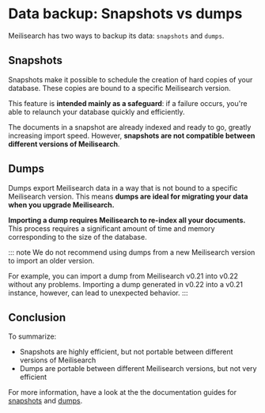 # Data backup: Snapshots vs dumps

Meilisearch has two ways to backup its data: `snapshots` and `dumps`.

## Snapshots

Snapshots make it possible to schedule the creation of hard copies of your database. These copies are bound to a specific Meilisearch version.

This feature is **intended mainly as a safeguard**: if a failure occurs, you're able to relaunch your database quickly and efficiently.

The documents in a snapshot are already indexed and ready to go, greatly increasing import speed. However, **snapshots are not compatible between different versions of Meilisearch**.

## Dumps

Dumps export Meilisearch data in a way that is not bound to a specific Meilisearch version. This means **dumps are ideal for migrating your data when you upgrade Meilisearch.**

**Importing a dump requires Meilisearch to re-index all your documents.** This process requires a significant amount of time and memory corresponding to the size of the database.

::: note
We do not recommend using dumps from a new Meilisearch version to import an older version.

For example, you can import a dump from Meilisearch v0.21 into v0.22 without any problems. Importing a dump generated in v0.22 into a v0.21 instance, however, can lead to unexpected behavior.
:::

## Conclusion

To summarize:

- Snapshots are highly efficient, but not portable between different versions of Meilisearch
- Dumps are portable between different Meilisearch versions, but not very efficient

For more information, have a look at the the documentation guides for [snapshots](/learn/advanced/snapshots.md) and [dumps](/learn/advanced/dumps.md).
